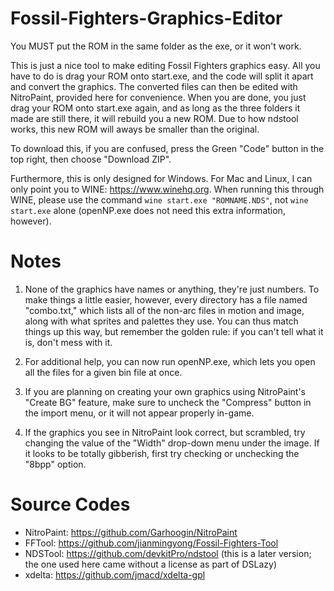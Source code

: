 # Fossil-Fighters-Graphics-Editor
You MUST put the ROM in the same folder as the exe, or it won't work.

This is just a nice tool to make editing Fossil Fighters graphics easy. All you have to do is drag your ROM onto start.exe, and the code
will split it apart and convert the graphics. The converted files can then be edited with NitroPaint, provided here for convenience. When
you are done, you just drag your ROM onto start.exe again, and as long as the three folders it made are still there, it will rebuild you
a new ROM. Due to how ndstool works, this new ROM will aways be smaller than the original.

To download this, if you are confused, press the Green "Code" button in the top right, then choose "Download ZIP".

Furthermore, this is only designed for Windows. For Mac and Linux, I can only point you to WINE: https://www.winehq.org. When running
this through WINE, please use the command ``wine start.exe "ROMNAME.NDS"``, not ``wine start.exe`` alone (openNP.exe does not need
this extra information, however).

# Notes
1. None of the graphics have names or anything, they're just numbers. To make things a little easier, however, every directory has a
file named "combo.txt," which lists all of the non-arc files in motion and image, along with what sprites and palettes they use. You can
thus match things up this way, but remember the golden rule: if you can't tell what it is, don't mess with it.

2. For additional help, you can now run openNP.exe, which lets you open all the files for a given bin file at once.

3. If you are planning on creating your own graphics using NitroPaint's "Create BG" feature, make sure to uncheck the "Compress"
button in the import menu, or it will not appear properly in-game.

4. If the graphics you see in NitroPaint look correct, but scrambled, try changing the value of the "Width" drop-down menu under
the image. If it looks to be totally gibberish, first try checking or unchecking the "8bpp" option.

# Source Codes
- NitroPaint: https://github.com/Garhoogin/NitroPaint
- FFTool: https://github.com/jianmingyong/Fossil-Fighters-Tool
- NDSTool: https://github.com/devkitPro/ndstool (this is a later version; the one used here came without a license as part of DSLazy)
- xdelta: https://github.com/jmacd/xdelta-gpl
